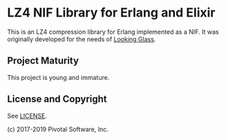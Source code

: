 # LZ4 NIF Library for Erlang and Elixir

This is an LZ4 compression library for Erlang implemented as a NIF. It was originally
developed for the needs of [Looking Glass](https://github.com/rabbitmq/looking_glass).

## Project Maturity

This project is young and immature.

## License and Copyright

See [LICENSE](./LICENSE).

(c) 2017-2019 Pivotal Software, Inc.
